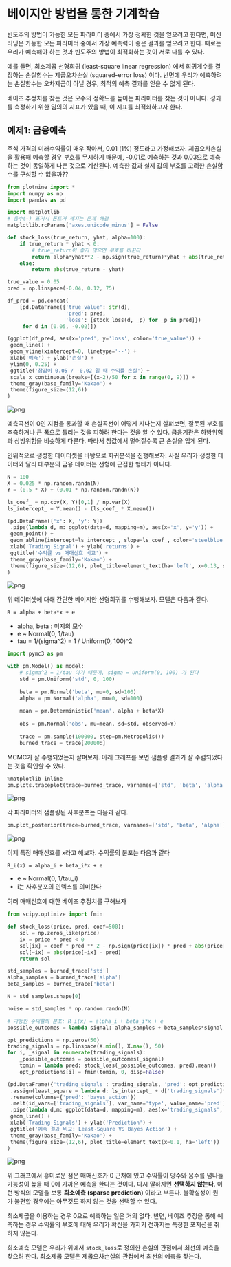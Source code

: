 
# 베이지안 방법을 통한 기계학습

빈도주의 방법이 가능한 모든 파라미터 중에서 가장 정확한 것을 얻으려고 한다면, 머신러닝은 가능한 모든 파라미터 중에서 가장 예측력이 좋은 결과를 얻으려고 한다. 때로는 우리가 예측해야 하는 것과 빈도주의 방법이 최적화하는 것이 서로 다를 수 있다.

예를 들면, 최소제곱 선형회귀 (least-square linear regression) 에서 회귀계수를 결정하는 손실함수는 제곱오차손실 (squared-error loss) 이다. 반면에 우리가 예측하려는 손실함수는 오차제곱이 아닐 경우, 최적의 예측 결과를 얻을 수 없게 된다.

베이즈 추정치를 찾는 것은 모수의 정확도를 높이는 파라미터를 찾는 것이 아니다. 성과를 측정하기 위한 임의의 지표가 있을 때, 이 지표를 최적화하고자 한다.

## 예제1: 금융예측

주식 가격의 미래수익률이 매우 작아서, 0.01 (1%) 정도라고 가정해보자. 제곱오차손실을 활용해 예측할 경우 부호를 무시하기 때문에, -0.01로 예측하는 것과 0.03으로 예측하는 것이 동일하게 나쁜 것으로 계산된다. 예측한 값과 실제 값의 부호를 고려한 손실함수를 구성할 수 없을까??


```python
from plotnine import *
import numpy as np
import pandas as pd

import matplotlib
# 음수(-) 표기시 폰트가 깨지는 문제 해결
matplotlib.rcParams['axes.unicode_minus'] = False
```


```python
def stock_loss(true_return, yhat, alpha=100):
    if true_return * yhat < 0:
        # true_return이 좋지 않으면 부호를 바꾼다
        return alpha*yhat**2 - np.sign(true_return)*yhat + abs(true_return)
    else:
        return abs(true_return - yhat)
```


```python
true_value = 0.05
pred = np.linspace(-0.04, 0.12, 75)

df_pred = pd.concat(
    [pd.DataFrame({'true_value': str(d), 
                   'pred': pred,
                   'loss': [stock_loss(d, _p) for _p in pred]}) 
     for d in [0.05, -0.02]])
```


```python
(ggplot(df_pred, aes(x='pred', y='loss', color='true_value')) +
 geom_line() +
 geom_vline(xintercept=0, linetype='--') +
 xlab('예측') + ylab('손실') +
 ylim(0, 0.25) +
 ggtitle('참값이 0.05 / -0.02 일 때 수익률 손실') +
 scale_x_continuous(breaks=[(x-2)/50 for x in range(0, 9)]) +
 theme_gray(base_family='Kakao') +
 theme(figure_size=(12,6))
)
```


![png](fig/fig_ch5_3/output_8_0.png)


예측곡선이 0인 지점을 통과할 때 손실곡선이 어떻게 지나는지 살펴보면, 잘못된 부호를 추측하거나 큰 폭으로 틀리는 것을 피하려 한다는 것을 알 수 있다. 금융기관은 하방위험과 상방위험을 비슷하게 다룬다. 따라서 참값에서 멀어질수록 큰 손실을 입게 된다.

인위적으로 생성한 데이터셋을 바탕으로 회귀분석을 진행해보자. 사실 우리가 생성한 데이터와 달리 대부분의 금융 데이터는 선형에 근접한 형태가 아니다.


```python
N = 100
X = 0.025 * np.random.randn(N)
Y = (0.5 * X) + (0.01 * np.random.randn(N))

ls_coef_ = np.cov(X, Y)[0,1] / np.var(X)
ls_intercept_ = Y.mean() - (ls_coef_ * X.mean())
```


```python
(pd.DataFrame({'x': X, 'y': Y})
 .pipe(lambda d, m: ggplot(data=d, mapping=m), aes(x='x', y='y')) +
 geom_point() +
 geom_abline(intercept=ls_intercept_, slope=ls_coef_, color='steelblue') +
 xlab('Trading Signal') + ylab('returns') +
 ggtitle('수익률 vs 매매신호 비교') +
 theme_gray(base_family='Kakao') +
 theme(figure_size=(12,6), plot_title=element_text(ha='left', x=0.13, size=15))
)
```


![png](fig/fig_ch5_3/output_12_0.png)


위 데이터셋에 대해 간단한 베이지안 선형회귀를 수행해보자. 모델은 다음과 같다.

```
R = alpha + beta*x + e
```

- alpha, beta : 미지의 모수
- e ~ Normal(0, 1/tau)
- tau = 1/(sigma^2) = 1 / Uniform(0, 100)^2


```python
import pymc3 as pm
```


```python
with pm.Model() as model:
    # sigma^2 = 1/tau 이기 때문에, sigma = Uniform(0, 100) 가 된다
    std = pm.Uniform('std', 0, 100)
    
    beta = pm.Normal('beta', mu=0, sd=100)
    alpha = pm.Normal('alpha', mu=0, sd=100)
    
    mean = pm.Deterministic('mean', alpha + beta*X)
    
    obs = pm.Normal('obs', mu=mean, sd=std, observed=Y)
    
    trace = pm.sample(100000, step=pm.Metropolis())
    burned_trace = trace[20000:]
```

MCMC가 잘 수행되었는지 살펴보자. 아래 그래프를 보면 샘플링 결과가 잘 수렴되었다는 것을 확인할 수 있다.


```python
%matplotlib inline
pm.plots.traceplot(trace=burned_trace, varnames=['std', 'beta', 'alpha'])
```


![png](fig/fig_ch5_3/output_17_1.png)


각 파라미터의 샘플링된 사후분포는 다음과 같다.


```python
pm.plot_posterior(trace=burned_trace, varnames=['std', 'beta', 'alpha'], kde_plot=True)
```


![png](fig/fig_ch5_3/output_19_1.png)


이제 특정 매매신호를 x라고 해보자. 수익률의 분포는 다음과 같다

```
R_i(x) = alpha_i + beta_i*x + e
```

- e ~ Normal(0, 1/tau_i)
- i는 사후분포의 인덱스를 의미한다

여러 매매신호에 대한 베이즈 추정치를 구해보자


```python
from scipy.optimize import fmin
```


```python
def stock_loss(price, pred, coef=500):
    sol = np.zeros_like(price)
    ix = price * pred < 0
    sol[ix] = coef * pred ** 2 - np.sign(price[ix]) * pred + abs(price[ix])
    sol[~ix] = abs(price[~ix] - pred)
    return sol
```


```python
std_samples = burned_trace['std']
alpha_samples = burned_trace['alpha']
beta_samples = burned_trace['beta']

N = std_samples.shape[0]

noise = std_samples * np.random.randn(N)

# 가능한 수익률의 분포: R_i(x) = alpha_i + beta_i*x + e
possible_outcomes = lambda signal: alpha_samples + beta_samples*signal + noise

opt_predictions = np.zeros(50)
trading_signals = np.linspace(X.min(), X.max(), 50)
for i, _signal in enumerate(trading_signals):
    _possible_outcomes = possible_outcomes(_signal)
    tomin = lambda pred: stock_loss(_possible_outcomes, pred).mean()
    opt_predictions[i] = fmin(tomin, 0, disp=False)
```


```python
(pd.DataFrame({'trading_signals': trading_signals, 'pred': opt_predictions})
 .assign(least_square = lambda d: ls_intercept_ + d['trading_signals']*ls_coef_)
 .rename(columns={'pred': 'bayes_action'})
 .melt(id_vars=['trading_signals'], var_name='type', value_name='pred')
 .pipe(lambda d,m: ggplot(data=d, mapping=m), aes(x='trading_signals', y='pred', color='type')) +
 geom_line() +
 xlab('Trading Signals') + ylab('Prediction') +
 ggtitle('예측 결과 비교: Least-Square VS Bayes Action') +
 theme_gray(base_family='Kakao') +
 theme(figure_size=(12,6), plot_title=element_text(x=0.1, ha='left'))
)
```


![png](fig/fig_ch5_3/output_24_0.png)


위 그래프에서 흥미로운 점은 매매신호가 0 근처에 있고 수익률이 양수와 음수를 넘나들 가능성이 높을 때 0에 가까운 예측을 한다는 것이다. 다시 말하자면 **선택하지 않는다**. 이런 방식의 모델을 보통 **희소예측 (sparse prediction)** 이라고 부른다. 불확실성이 뭔가 불편할 경우에는 아무것도 하지 않는 것을 선택할 수 있다.

최소제곱을 이용하는 경우 0으로 예측하는 일은 거의 없다. 반면, 베이즈 추정을 통해 예측하는 경우 수익률의 부호에 대해 우리가 확신을 가지기 전까지는 특정한 포지션을 취하지 않는다. 

희소예측 모델은 우리가 위에서 `stock_loss`로 정의한 손실의 관점에서 최선의 예측을 찾으려 한다. 최소제곱 모델은 제곱오차손실의 관점에서 최선의 예측을 찾는다.
